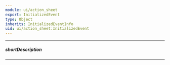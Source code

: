 ```yaml
---
module: ui/action_sheet
export: InitializedEvent
type: Object
inherits: InitializedEventInfo
uid: ui/action_sheet:InitializedEvent
---
```

---
##### shortDescription
<!-- Description goes here -->

---
<!-- Description goes here -->